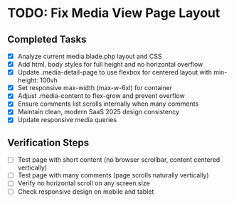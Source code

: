 # TODO: Fix Media View Page Layout

## Completed Tasks

-   [x] Analyze current media.blade.php layout and CSS
-   [x] Add html, body styles for full height and no horizontal overflow
-   [x] Update .media-detail-page to use flexbox for centered layout with min-height: 100vh
-   [x] Set responsive max-width (max-w-6xl) for container
-   [x] Adjust .media-content to flex-grow and prevent overflow
-   [x] Ensure comments list scrolls internally when many comments
-   [x] Maintain clean, modern SaaS 2025 design consistency
-   [x] Update responsive media queries

## Verification Steps

-   [ ] Test page with short content (no browser scrollbar, content centered vertically)
-   [ ] Test page with many comments (page scrolls naturally vertically)
-   [ ] Verify no horizontal scroll on any screen size
-   [ ] Check responsive design on mobile and tablet
